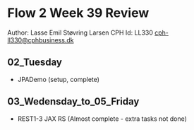 # Flow 2 Week 39 Review

Author: Lasse Emil Støvring Larsen
CPH Id: LL330
cph-ll330@cphbusiness.dk


## 02_Tuesday
* JPADemo (setup, complete)

## 03_Wedensday_to_05_Friday
* REST1-3 JAX RS (Almost complete - extra tasks not done)

